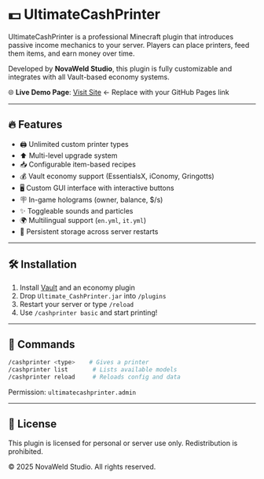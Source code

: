 # 💵 UltimateCashPrinter

UltimateCashPrinter is a professional Minecraft plugin that introduces passive income mechanics to your server. Players can place printers, feed them items, and earn money over time.

Developed by **NovaWeld Studio**, this plugin is fully customizable and integrates with all Vault-based economy systems.

🌐 **Live Demo Page**: [Visit Site](https://github.com/RaeSeb/UltimateCashPrinter) ← Replace with your GitHub Pages link

---

## 🔥 Features

- 🖨️ Unlimited custom printer types
- ⬆️ Multi-level upgrade system
- 📥 Configurable item-based recipes
- 💰 Vault economy support (EssentialsX, iConomy, Gringotts)
- 🖥️ Custom GUI interface with interactive buttons
- 🪧 In-game holograms (owner, balance, $/s)
- ✨ Toggleable sounds and particles
- 🌍 Multilingual support (`en.yml`, `it.yml`)
- 💾 Persistent storage across server restarts

---

## 🛠️ Installation

1. Install [Vault](https://www.spigotmc.org/resources/vault.34315/) and an economy plugin
2. Drop `Ultimate_CashPrinter.jar` into `/plugins`
3. Restart your server or type `/reload`
4. Use `/cashprinter basic` and start printing!

---

## 🧪 Commands

```bash
/cashprinter <type>    # Gives a printer
/cashprinter list       # Lists available models
/cashprinter reload     # Reloads config and data
```
Permission: `ultimatecashprinter.admin`

---

## 📄 License
This plugin is licensed for personal or server use only. Redistribution is prohibited.

© 2025 NovaWeld Studio. All rights reserved.

